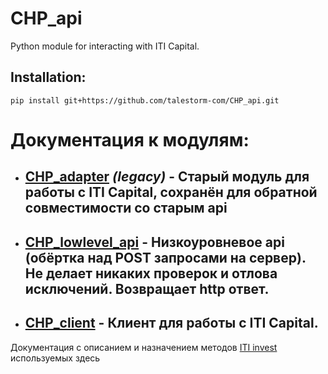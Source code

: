 # CHP_api

Python module for interacting with ITI Capital.

## Installation:
`pip install git+https://github.com/talestorm-com/CHP_api.git`


# Документация к модулям:

 - ## [CHP_adapter](https://github.com/talestorm-com/CHP_api/blob/master/docs/md_files/CHP_adapter.md)  *(legacy)* - Старый модуль для работы с ITI Capital, сохранён для обратной совместимости со старым api

 - ## [CHP_lowlevel_api](https://github.com/talestorm-com/CHP_api/blob/master/docs/md_files/CHP_lowlevel_api.md) - Низкоуровневое api (обёртка над POST запросами на сервер). Не делает никаких проверок и отлова исключений. Возвращает http ответ.

 - ## [CHP_client](https://github.com/talestorm-com/CHP_api/blob/master/docs/md_files/CHP_client.md) - Клиент для работы с ITI Capital.


Документация с описанием и назначением методов [ITI invest](https://iticapital.ru/assets/files/software/SmartCOM_manual_4_0_upd.pdf) используемых здесь
